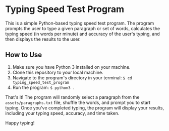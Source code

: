 
# Typing Speed Test Program

This is a simple Python-based typing speed test program. The program prompts the user to type a given paragraph or set of words, calculates the typing speed (in words per minute) and accuracy of the user's typing, and then displays the results to the user.

## How to Use

1. Make sure you have Python 3 installed on your machine.
2. Clone this repository to your local machine.
3. Navigate to the program's directory in your terminal: `$ cd typing_speed_test_program`
4. Run the program: `$ python3 .`

That's it! The program will randomly select a paragraph from the `assets/paragraphs.txt` file, shuffle the words, and prompt you to start typing. Once you've completed typing, the program will display your results, including your typing speed, accuracy, and time taken.

Happy typing!
